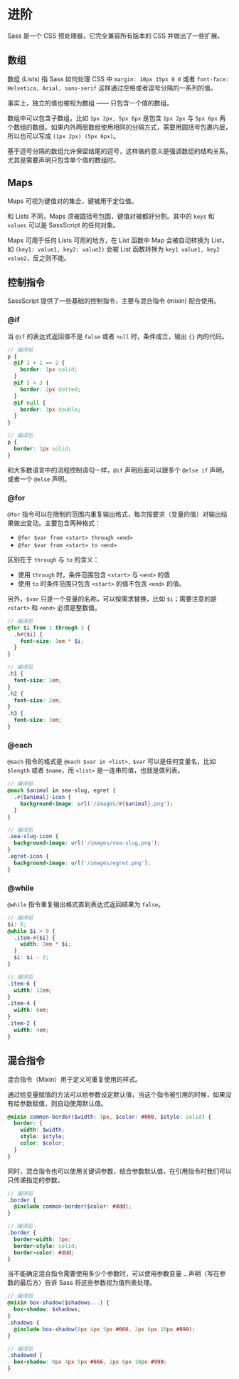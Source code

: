 # 进阶

Sass 是一个 CSS 预处理器，它完全兼容所有版本的 CSS 并做出了一些扩展。

## 数组

数组 (Lists) 指 Sass 如何处理 CSS 中 `margin: 10px 15px 0 0` 或者 `font-face: Helvetica, Arial, sans-serif` 这样通过空格或者逗号分隔的一系列的值。

事实上，独立的值也被视为数组 —— 只包含一个值的数组。

数组中可以包含子数组，比如 `1px 2px, 5px 6px` 是包含 `1px 2px` 与 `5px 6px` 两个数组的数组。如果内外两层数组使用相同的分隔方式，需要用圆括号包裹内层，所以也可以写成 `(1px 2px) (5px 6px)`。

基于逗号分隔的数组允许保留结尾的逗号，这样做的意义是强调数组的结构关系，尤其是需要声明只包含单个值的数组时。

## Maps

Maps 可视为键值对的集合，键被用于定位值。

和 Lists 不同，Maps 须被圆括号包围，键值对被都好分割。其中的 `keys` 和 `values` 可以是 SassScript 的任何对象。

Maps 可用于任何 Lists 可用的地方，在 List 函数中 Map 会被自动转换为 List，如 `(key1: value1, key2: value2)` 会被 List 函数转换为 `key1 value1, key2 value2`，反之则不能。

## 控制指令

SassScript 提供了一些基础的控制指令，主要与混合指令 (mixin) 配合使用。

### @if

当 `@if` 的表达式返回值不是 `false` 或者 `null` 时，条件成立，输出 `{}` 内的代码。

```scss
// 编译前
p {
  @if 1 + 1 == 2 {
    border: 1px solid;
  }
  @if 5 < 3 {
    border: 2px dotted;
  }
  @if null {
    border: 3px double;
  }
}

// 编译后
p {
  border: 1px solid;
}
```

和大多数语言中的流程控制语句一样，`@if` 声明后面可以跟多个 `@else if` 声明，或者一个 `@else` 声明。

### @for

`@for` 指令可以在限制的范围内重复输出格式，每次按要求（变量的值）对输出结果做出变动。主要包含两种格式：

- `@for $var from <start> through <end>`
- `@for $var from <start> to <end>`

区别在于 `through` 与 `to` 的含义：

- 使用 `through` 时，条件范围包含 `<start>` 与 `<end>` 的值
- 使用 `to` 时条件范围只包含 `<start>` 的值不包含 `<end>` 的值。

另外，`$var` 只是一个变量的名称，可以按需求替换，比如 `$i`；需要注意的是 `<start>` 和 `<end>` 必须是整数值。

```scss
// 编译前
@for $i from 1 through 3 {
  .h#{$i} {
    font-size: 1em * $i;
  }
}

// 编译后
.h1 {
  font-size: 1em;
}
.h2 {
  font-size: 2em;
}
.h3 {
  font-size: 3em;
}
```

### @each

`@each` 指令的格式是 `@each $var in <list>,` `$var` 可以是任何变量名，比如 `$length` 或者 `$name`，而 `<list>` 是一连串的值，也就是值列表。

```scss
// 编译前
@each $animal in sea-slug, egret {
  .#{$animal}-icon {
    background-image: url('/images/#{$animal}.png');
  }
}

// 编译后
.sea-slug-icon {
  background-image: url('/images/sea-slug.png');
}
.egret-icon {
  background-image: url('/images/egret.png');
}
```

### @while

`@while` 指令重复输出格式直到表达式返回结果为 `false`。

```scss
// 编译前
$i: 6;
@while $i > 0 {
  .item-#{$i} {
    width: 2em * $i;
  }
  $i: $i - 2;
}

// 编译后
.item-6 {
  width: 12em;
}
.item-4 {
  width: 8em;
}
.item-2 {
  width: 4em;
}
```

## 混合指令

混合指令（Mixin）用于定义可重复使用的样式。

通过给变量赋值的方法可以给参数设定默认值，当这个指令被引用的时候，如果没有给参数赋值，则自动使用默认值。

```scss
@mixin common-border($width: 1px, $color: #000, $style: solid) {
  border: {
    width: $width;
    style: $style;
    color: $color;
  }
}
```

同时，混合指令也可以使用关键词参数，结合参数默认值，在引用指令时我们可以只传递指定的参数。

```scss
// 编译前
.border {
  @include common-border($color: #ddd);
}

// 编译后
.border {
  border-width: 1px;
  border-style: solid;
  border-color: #ddd;
}
```

当不能确定混合指令需要使用多少个参数时，可以使用参数变量 `…` 声明（写在参数的最后方）告诉 Sass 将这些参数视为值列表处理。

```scss
// 编译前
@mixin box-shadow($shadows...) {
  box-shadow: $shadows;
}
.shadows {
  @include box-shadow(0px 4px 5px #666, 2px 6px 10px #999);
}

// 编译后
.shadowed {
  box-shadow: 0px 4px 5px #666, 2px 6px 10px #999;
}
```
